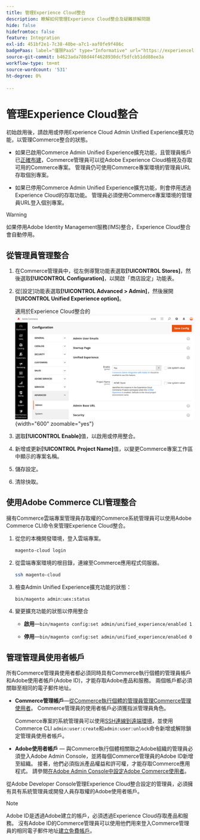 ```yaml
---
title: 管理Experience Cloud整合
description: 瞭解如何管理Experience Cloud整合及疑難排解問題
hide: false
hidefromtoc: false
feature: Integration
exl-id: 451bf2e1-7c38-40be-a7c1-aaf0fe9f486c
badgePaas: label="僅限PaaS" type="Informative" url="https://experienceleague.adobe.com/zh-hant/docs/commerce/user-guides/product-solutions" tooltip="僅適用於雲端專案(Adobe管理的PaaS基礎結構)和內部部署專案的Adobe Commerce 。"
source-git-commit: b4623ada788d44f4628930dcf5dfcb51dd88ee3a
workflow-type: tm+mt
source-wordcount: '531'
ht-degree: 0%

---
```


# 管理Experience Cloud整合

初始啟用後，請啟用或停用Experience Cloud Admin Unified Experience擴充功能，以管理Commerce整合的狀態。

- 如果已啟用Commerce Admin Unified Experience擴充功能，且管理員帳戶已[正確布建](#manage-admin-user-accounts)，Commerce管理員可以從Adobe Experience Cloud檢視及存取可用的Commerce專案。 管理員仍可使用Commerce專案環境的管理員URL存取個別專案。

- 如果已停用Commerce Admin Unified Experience擴充功能，則會停用透過Experience Cloud的存取功能。 管理員必須使用Commerce專案環境的管理員URL登入個別專案。

>[!WARNING]
>
>如果停用Adobe Identity Management服務(IMS)整合，Experience Cloud整合會自動停用。

## 從管理員管理整合

1. 在Commerce管理員中，從左側導覽功能表選取&#x200B;**[!UICONTROL Stores]**，然後選取&#x200B;**[!UICONTROL Configuration]**，以開啟「商店設定」功能表。

1. 從[設定]功能表選取&#x200B;**[!UICONTROL Advanced > Admin]**，然後展開&#x200B;**[!UICONTROL Unified Experience option]**。

   適用於Experience Cloud整合的![管理存放區設定](./assets/admin-uex-manage-settings.png){width="600" zoomable="yes"}

1. 選取&#x200B;**[!UICONTROL Enable]**&#x200B;值，以啟用或停用整合。

1. 新增或更新&#x200B;**[!UICONTROL Project Name]**&#x200B;值，以變更Commerce專案工作區中顯示的專案名稱。

1. 儲存設定。

1. 清除快取。

## 使用Adobe Commerce CLI管理整合

擁有Commerce雲端專案管理員存取權的Commerce系統管理員可以使用Adobe Commerce CLI命令來管理Experience Cloud整合。

1. 從您的本機開發環境，登入雲端專案。

   ```bash
   magento-cloud login
   ```

1. 從雲端專案環境的根目錄，連線至Commerce應用程式伺服器。

   ```bash
   ssh magento-cloud
   ```

1. 檢查Admin Unified Experience擴充功能的狀態：

   ```bash
   bin/magento admin:uex:status
   ```

1. 變更擴充功能的狀態以停用整合

   - **啟用**—`bin/magento config:set admin/unified_experience/enabled 1`

   - **停用**—`bin/magento config:set admin/unified_experience/enabled 0`

## 管理管理員使用者帳戶

所有Commerce管理員使用者都必須同時具有Commerce執行個體的管理員帳戶和Adobe使用者帳戶(Adobe ID)，才能存取Adobe產品和服務。 兩個帳戶都必須關聯至相同的電子郵件地址。

- **Commerce管理帳戶**—[從Commerce執行個體的管理員管理Commerce管理使用者](../systems/permissions-users-all.md)。 Commerce管理員的使用者帳戶必須獲指派管理員角色。

  Commerce專案的系統管理員可以使用[SSH連線到遠端環境](https://experienceleague.adobe.com/docs/commerce-cloud-service/user-guide/develop/secure-connections.html?lang=zh-Hant#connect-to-a-remote-environment)，並使用Commerce CLI `admin:user:create`和`admin:user:unlock`命令新增或解除鎖定管理員使用者帳戶。

- **Adobe使用者帳戶** — 與Commerce執行個體相關聯之Adobe組織的管理員必須登入Adobe Admin Console，並將每個Commerce管理員的Adobe ID新增至組織。 接著，他們必須指派產品權益和許可權，才能存取Commerce應用程式。 請參閱[在Adobe Admin Console中設定Adobe Commerce使用者](adobe-ims-config.md#step-4-configure-adobe-commerce-users-in-the-adobe-admin-console)。

從Adobe Developer Console管理Experience Cloud整合設定的管理員，必須擁有具有系統管理員或開發人員存取權的Adobe使用者帳戶。

>[!NOTE]
>
>Adobe ID是透過Adobe建立的帳戶，必須透過Experience Cloud存取產品和服務。 沒有Adobe ID的Commerce管理員可以使用他們用來登入Commerce管理員的相同電子郵件地址[建立免費帳戶](https://helpx.adobe.com/tw/manage-account/using/create-update-adobe-id.html)。
